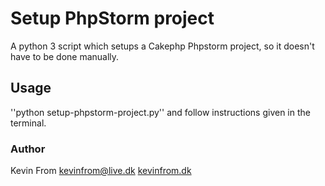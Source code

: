 # Setup PhpStorm project
A python 3 script which setups a Cakephp Phpstorm project, so it doesn't have to be done manually.

## Usage
''python setup-phpstorm-project.py'' and follow instructions given in the terminal.

### Author
Kevin From <kevinfrom@live.dk> [kevinfrom.dk](https://kevinfrom.dk)
